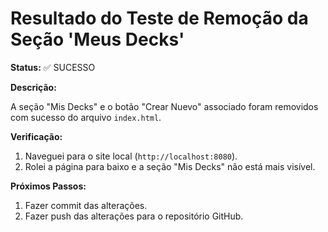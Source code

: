 # Resultado do Teste de Remoção da Seção 'Meus Decks'

**Status:** ✅ SUCESSO

**Descrição:**

A seção "Mis Decks" e o botão "Crear Nuevo" associado foram removidos com sucesso do arquivo `index.html`.

**Verificação:**

1.  Naveguei para o site local (`http://localhost:8080`).
2.  Rolei a página para baixo e a seção "Mis Decks" não está mais visível.

**Próximos Passos:**

1.  Fazer commit das alterações.
2.  Fazer push das alterações para o repositório GitHub.

